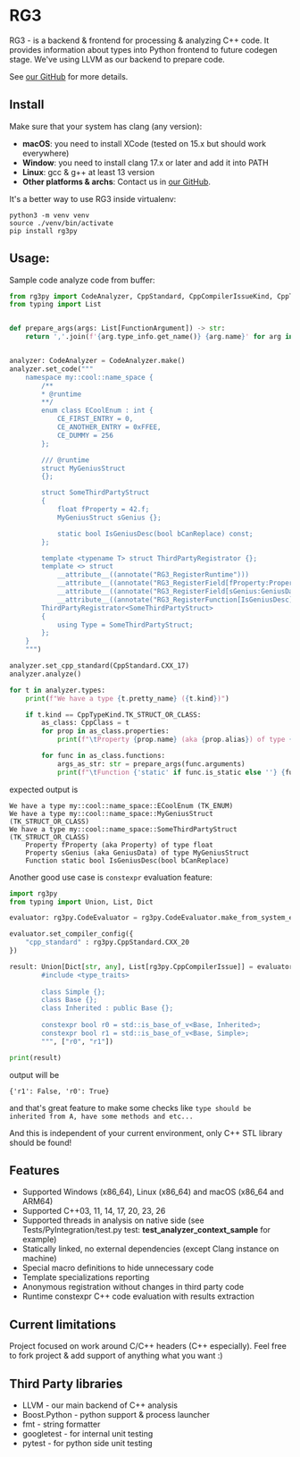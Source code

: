 RG3
====

RG3 - is a backend & frontend for processing & analyzing C++ code. It provides information about types into Python frontend to future codegen stage.
We've using LLVM as our backend to prepare code. 

See [our GitHub](https://github.com/DronCode/RG3) for more details.

Install
--------

Make sure that your system has clang (any version):
 * **macOS**: you need to install XCode (tested on 15.x but should work everywhere)
 * **Window**: you need to install clang 17.x or later and add it into PATH 
 * **Linux**: gcc & g++ at least 13 version
 * **Other platforms & archs**: Contact us in [our GitHub](https://github.com/DronCode/RG3).

It's a better way to use RG3 inside virtualenv:
```shell
python3 -m venv venv
source ./venv/bin/activate
pip install rg3py
```

Usage:
------

Sample code analyze code from buffer:

```python
from rg3py import CodeAnalyzer, CppStandard, CppCompilerIssueKind, CppTypeKind, CppClass, FunctionArgument
from typing import List


def prepare_args(args: List[FunctionArgument]) -> str:
    return ','.join(f'{arg.type_info.get_name()} {arg.name}' for arg in args)


analyzer: CodeAnalyzer = CodeAnalyzer.make()
analyzer.set_code("""
    namespace my::cool::name_space {
        /**
        * @runtime
        **/
        enum class ECoolEnum : int {
            CE_FIRST_ENTRY = 0,
            CE_ANOTHER_ENTRY = 0xFFEE,
            CE_DUMMY = 256
        };

        /// @runtime
        struct MyGeniusStruct
        {};

        struct SomeThirdPartyStruct
        {
            float fProperty = 42.f;
            MyGeniusStruct sGenius {};

            static bool IsGeniusDesc(bool bCanReplace) const;
        };

        template <typename T> struct ThirdPartyRegistrator {};
        template <> struct 
            __attribute__((annotate("RG3_RegisterRuntime")))
            __attribute__((annotate("RG3_RegisterField[fProperty:Property]")))
            __attribute__((annotate("RG3_RegisterField[sGenius:GeniusData]")))
            __attribute__((annotate("RG3_RegisterFunction[IsGeniusDesc]")))
        ThirdPartyRegistrator<SomeThirdPartyStruct>
        {
            using Type = SomeThirdPartyStruct;
        };
    }
    """)

analyzer.set_cpp_standard(CppStandard.CXX_17)
analyzer.analyze()

for t in analyzer.types:
    print(f"We have a type {t.pretty_name} ({t.kind})")

    if t.kind == CppTypeKind.TK_STRUCT_OR_CLASS:
        as_class: CppClass = t
        for prop in as_class.properties:
            print(f"\tProperty {prop.name} (aka {prop.alias}) of type {prop.type_info.get_name()}")

        for func in as_class.functions:
            args_as_str: str = prepare_args(func.arguments)
            print(f"\tFunction {'static' if func.is_static else ''} {func.return_type.get_name()} {func.name}({args_as_str}){' const' if func.is_const else ''}")
```

expected output is
```text
We have a type my::cool::name_space::ECoolEnum (TK_ENUM)
We have a type my::cool::name_space::MyGeniusStruct (TK_STRUCT_OR_CLASS)
We have a type my::cool::name_space::SomeThirdPartyStruct (TK_STRUCT_OR_CLASS)
	Property fProperty (aka Property) of type float
	Property sGenius (aka GeniusData) of type MyGeniusStruct
	Function static bool IsGeniusDesc(bool bCanReplace)
```

Another good use case is `constexpr` evaluation feature:
```python
import rg3py
from typing import Union, List, Dict

evaluator: rg3py.CodeEvaluator = rg3py.CodeEvaluator.make_from_system_env()

evaluator.set_compiler_config({
    "cpp_standard" : rg3py.CppStandard.CXX_20
})

result: Union[Dict[str, any], List[rg3py.CppCompilerIssue]] = evaluator.eval("""
        #include <type_traits>
        
        class Simple {};
        class Base {};
        class Inherited : public Base {};
        
        constexpr bool r0 = std::is_base_of_v<Base, Inherited>;
        constexpr bool r1 = std::is_base_of_v<Base, Simple>;
        """, ["r0", "r1"])

print(result)
```

output will be

```text
{'r1': False, 'r0': True}
```

and that's great feature to make some checks like `type should be inherited from A, have some methods and etc...`

And this is independent of your current environment, only C++ STL library should be found!


Features
---------

 * Supported Windows (x86_64), Linux (x86_64) and macOS (x86_64 and ARM64)
 * Supported C++03, 11, 14, 17, 20, 23, 26
 * Supported threads in analysis on native side (see Tests/PyIntegration/test.py test: **test_analyzer_context_sample** for example)
 * Statically linked, no external dependencies (except Clang instance on machine)
 * Special macro definitions to hide unnecessary code
 * Template specializations reporting
 * Anonymous registration without changes in third party code
 * Runtime constexpr C++ code evaluation with results extraction

Current limitations
-------------------

Project focused on work around C/C++ headers (C++ especially). Feel free to fork project & add support of anything what you want :)

Third Party libraries
----------------------

 * LLVM - our main backend of C++ analysis
 * Boost.Python - python support & process launcher
 * fmt - string formatter
 * googletest - for internal unit testing
 * pytest - for python side unit testing
